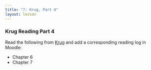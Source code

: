 ```yaml
---
title: "7: Krug, Part 4"
layout: lesson
---
```

### Krug Reading Part 4

Read the following from [Krug](krug) and add a corresponding reading log in Moodle:

* Chapter 6
* Chapter 7

[krug]: http://re.philschanely.com/krug